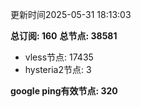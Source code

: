 更新时间2025-05-31 18:13:03

**总订阅: 160**
**总节点: 38581**
- vless节点: 17435
- hysteria2节点: 3

**google ping有效节点: 320**
